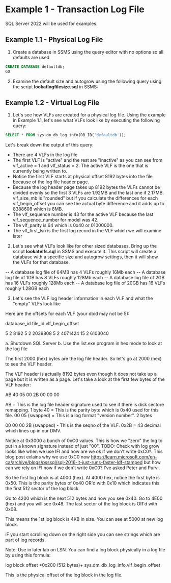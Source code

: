 # Example 1 - Transaction Log File

SQL Server 2022 will be used for examples.

## Example 1.1 - Physical Log File

1. Create a database in SSMS using the query editor with no options so all defaults are used

```sql
CREATE DATABASE defaultdb;
GO
```
2. Examine the default size and autogrow using the following query using the script **lookatlogfilesize.sql** in SSMS:


## Example 1.2 - Virtual Log File

1. Let's see how VLFs are created for a physical log file. Using the example in Example 1.1, let's see what VLFs look like by executing the following query:

```sql
SELECT * FROM sys.dm_db_log_info(DB_ID('defaultdb'));
```

Let's break down the output of this query:

- There are 4 VLFs in the log file
- The first VLF is "active" and the rest are "inactive" as you can see from vlf_active = 1 and vlf_status = 2. The active VLF is the one that is currently being written to.
- Notice the first VLF starts at physical offset 8192 bytes into the file because of the log file header page.
- Because the log header page takes up 8192 bytes the VLFs cannot be divided evenly so the first 3 VLFs are 1.92MB and the last one if 2.17MB. vlf_size_mb is "rounded" but if you calculate the differences for each vlf_begin_offset you can see the actual byte difference and it adds up to 8388608 which is 8MB.
- The vlf_sequence number is 43 for the active VLF because the last vlf_sequence_number for model was 42.
- The vlf_parity is 64 which is 0x40 or 01000000.
- The vlf_first_lsn is the first log record in the VLF which we will examine later

2. Let's see what VLFs look like for other sized databases. Bring up the script **lookatvlfs.sql** in SSMS and execute it. This script will create a database with a specific size and autogrow settings, then it will show the VLFs for that database.

-- A database log file of 64MB has 4 VLFs roughly 16Mb each
-- A database log file of 1GB has 8 VLFs roughly 128Mb each
-- A database log file of 2GB has 16 VLFs roughly 128Mb each
-- A database log file of 20GB has 16 VLFs roughly 1.28GB each

3. Let's see the VLF log header information in each VLF and what the "empty" VLFs look like

Here are the offsets for each VLF (your dbid may not be 5):

database_id	file_id	vlf_begin_offset

5	        2	    8192
5	        2	    2039808
5	        2	    4071424
15	        2	    6103040

a. Shutdown SQL Server
b. Use the list.exe program in hex mode to look at the log file

The first 2000 (hex) bytes are the log file header. So let's go at 2000 (hex) to see the VLF header.

The VLF header is actually 8192 bytes even though it does not take up a page but it is written as a page. Let's take a look at the first few bytes of the VLF header:

AB 40 05 00 2B 00 00 00

AB = This is the log file header signature used to see if there is disk sectore remapping. 1 byte
40 = This is the parity byte which is 0x40 used for this file.
00 05 (swapped) = This is a log format "version number". 2 bytes

00 00 00 2B (swapped) - This is the seqno of the VLF. 0x2B = 43 decimal which lines up in our DMV.

Notice at 0x3000 a bunch of 0xC0 values. This is how we "zero" the log to put in a known signature instead of just "00". TODO: Check with log grow looks like when we use IFI and how are we ok if we don't write 0xC0?. This blog post exlains why we use 0xC0 now https://learn.microsoft.com/en-ca/archive/blogs/psssql/sql-2016-it-just-runs-faster-ldf-stamped but how can we rely on IFI now if we don't write 0xC0? I've asked Peter and Purvi.

So the first log block is at 4000 (hex). 
At 4000 hex, notice the first byte is 0x50. This is the parity bytes of 0x40 OR'd with 0x10 which indicates this the first 512 sector of the log block.

Go to 4200 which is the next 512 bytes and now you see 0x40. Go to 4E00 (hex) and you will see 0x48. The last sector of the log block is OR'd with 0x08.

This means the 1st log block is 4KB in size. You can see at 5000 at new log block.

iF you start scrolling down on the right side you can see strings which are part of log records.

Note: Use in later lab on LSN. You can find a log block physically in a log file by using this formula:

log block offset
*0x200 (512 bytes)+
sys.dm_db_log_info.vlf_begin_offset

This is the physical offset of the log block in the log file.